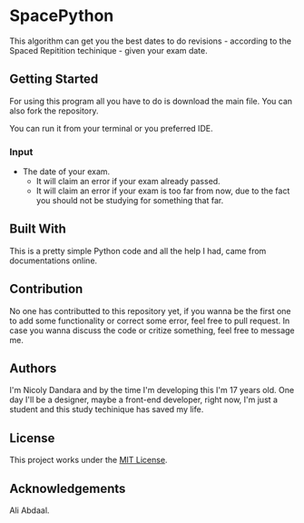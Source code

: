 # SpacePython
This algorithm can get you the best dates to do revisions - according to the Spaced Repitition techinique - given your exam date.

<!-- Here go the badges -->

## Getting Started
For using this program all you have to do is download the main file. You can also fork the repository.

You can run it from your terminal or you preferred IDE.

### Input
- The date of your exam.
    - It will claim an error if your exam already passed.
    - It will claim an error if your exam is too far from now, due to the fact you should not be studying for something that far.

## Built With
This is a pretty simple Python code and all the help I had, came from documentations online.

## Contribution
No one has contributted to this repository yet, if you wanna be the first one to add some functionality or correct some error, feel free to pull request.
In case you wanna discuss the code or critize something, feel free to message me.

## Authors
I'm Nicoly Dandara and by the time I'm developing this I'm 17 years old. One day I'll be a designer, maybe a front-end developer, right now, I'm just a student and this study techinique has saved my life.

## License
This project works under the [MIT License](license.md).

## Acknowledgements
Ali Abdaal.

